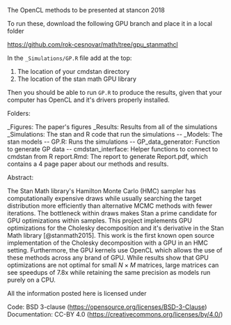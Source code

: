 The OpenCL methods to be presented at stancon 2018

To run these, download the following GPU branch and place it in a local folder

https://github.com/rok-cesnovar/math/tree/gpu_stanmathcl

In the `_Simulations/GP.R` file add at the top:

1. The location of your cmdstan directory
2. The location of the stan math GPU library

Then you should be able to run `GP.R` to produce the results, given that your computer has OpenCL and it's drivers properly installed.

Folders:

_Figures: The paper's figures
_Results: Results from all of the simulations
_Simulations: The stan and R code that run the simulations
-- _Models: The stan models
-- GP.R: Runs the simulations
-- GP_data_generator: Function to generate GP data
-- cmdstan_interface: Helper functions to connect to cmdstan from R
report.Rmd: The report to generate Report.pdf, which contains a 4 page paper about our methods and results.


Abstract:

The Stan Math library's Hamilton Monte Carlo (HMC) sampler has computationally expensive draws while usually searching the target distribution more efficiently than alternative MCMC methods with fewer iterations. The bottleneck within draws makes Stan a prime candidate for GPU optimizations within samples. This project implements GPU optimizations for the Cholesky decomposition and it's derivative in the Stan Math library [@stanmath2015]. This work is the first known open source implementation of the Cholesky decomposition with a GPU in an HMC setting. Furthermore, the GPU kernels use OpenCL which allows the use of these methods across any brand of GPU. While results show that GPU optimizations are not optimal for small $N\times M$ matrices, large matrices can see speedups of 7.8x while retaining the same precision as models run purely on a CPU.


All the information posted here is licensed under

Code: BSD 3-clause (https://opensource.org/licenses/BSD-3-Clause)
Documentation: CC-BY 4.0 (https://creativecommons.org/licenses/by/4.0/)